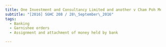 ```yaml
---
title: One Investment and Consultancy Limited and another v Cham Poh Meng (DBS Bank Ltd, 
subtitle: "[2016] SGHC 208 / 28\_September\_2016"
tags:
  - Banking
  - Garnishee orders
  - Assignment and attachment of money held by bank

---
```


